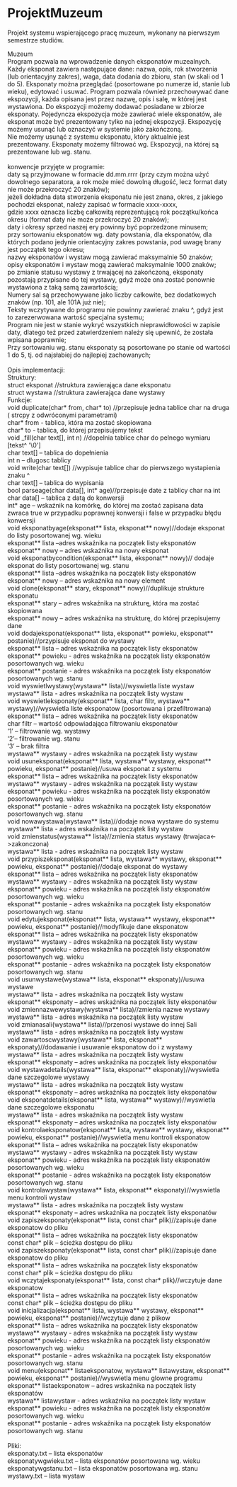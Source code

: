 # ProjektMuzeum
Projekt systemu wspierającego pracę muzeum, wykonany na pierwszym semestrze studiów.

Muzeum\
Program pozwala na wprowadzenie danych eksponatów muzealnych. Każdy eksponat zawiera następujące dane: nazwa, opis, rok stworzenia (lub orientacyjny zakres), waga, data dodania do zbioru, stan (w skali od 1 do 5). Eksponaty można przeglądać (posortowane po numerze id,  stanie lub wieku), edytować i usuwać. Program pozwala również przechowywać dane ekspozycji, każda opisana jest przez nazwę, opis i salę, w której jest wystawiona. Do ekspozycji możemy dodawać posiadane w zbiorze eksponaty. Pojedyncza ekspozycja może zawierać wiele eksponatów, ale eksponat może być prezentowany tylko na jednej ekspozycji. Ekspozycję możemy usunąć lub oznaczyć w systemie jako zakończoną.\
Nie możemy usunąć z systemu eksponatu, który aktualnie jest prezentowany. Eksponaty możemy filtrować wg. Ekspozycji, na której są prezentowane lub wg. stanu.\
\
konwencje przyjęte w programie:\
daty są przyjmowane w formacie dd.mm.rrrr (przy czym można użyć dowolnego separatora, a rok może mieć dowolną długość, lecz format daty nie może przekroczyć 20 znaków);\
jeżeli dokładna data stworzenia eksponatu nie jest znana, okres, z jakiego pochodzi eksponat, należy zapisać w formacie xxxx-xxxx,\
gdzie xxxx oznacza liczbę całkowitą reprezentującą rok początku/końca okresu (format daty nie może przekroczyć 20 znaków);\
daty i okresy sprzed naszej ery powinny być poprzedzone minusem;\
przy sortowaniu eksponatów wg. daty powstania, dla eksponatów, dla których podano jedynie orientacyjny zakres powstania, pod uwagę brany jest początek tego okresu;\
nazwy eksponatów i wystaw mogą zawierać maksymalnie 50 znaków;\
opisy eksponatów i wystaw mogą zawierać maksymalnie 1000 znaków;\
po zmianie statusu wystawy z trwającej na zakończoną, eksponaty pozostają przypisane do tej wystawy, gdyż może ona zostać ponownie wystawiona z taką samą zawartością;\
Numery sal są przechowywane jako liczby całkowite, bez dodatkowych znaków (np. 101, ale 101A już nie);\
Teksty wczytywane do programu nie powinny zawierać znaku ^, gdyż jest to zarezerwowana wartość specjalna systemu;\
Program nie jest w stanie wykryć wszystkich nieprawidłowości w zapisie daty, dlatego też przed zatwierdzeniem należy się upewnić, że została wpisana poprawnie;\
Przy sortowaniu wg. stanu eksponaty są posortowane po stanie od wartości 1 do 5, tj. od najsłabiej do najlepiej zachowanych;\
\
Opis implementacji:\
Struktury:\
struct eksponat //struktura zawierająca dane eksponatu\
struct wystawa //struktura zawierająca dane wystawy\
Funkcje:\
void duplicate(char* from, char* to) //przepisuje jedna tablice char na druga ( strcpy z odwróconymi parametrami)\
char* from  -  tablica, która ma zostać skopiowana\
char* to  -  tablica, do której przepisujemy tekst\
void _fill(char text[], int n) //dopelnia tablice char do pelnego wymiaru [tekst^   '\0']\
char text[] – tablica do dopełnienia\
int n – dlugosc tablicy\
void write(char text[]) //wypisuje tablice char do pierwszego wystapienia znaku ^\
char text[] – tablica do wypisania\
bool parseage(char data[], int* age)//przepisuje date z tablicy char na int\
	char data[] – tablica z datą do konwersji\
	int* age – wskaźnik na komórkę, do której ma zostać zapisana data\
	zwraca true w przypadku poprawnej konwersji i false w przypadku błędu konwersji\
void eksponatbyage(eksponat** lista, eksponat** nowy)//dodaje eksponat do listy posortowanej wg. wieku\
eksponat** lista –adres wskaźnika na początek listy eksponatów\
eksponat** nowy – adres wskaźnika na nowy eksponat\
void eksponatbycondition(eksponat** lista, eksponat** nowy)// dodaje eksponat do listy posortowanej wg. stanu\
eksponat** lista –adres wskaźnika na początek listy eksponatów\
eksponat** nowy – adres wskaźnika na nowy element\
void clone(eksponat** stary, eksponat** nowy)//duplikuje strukture eksponatu\
eksponat** stary – adres wskaźnika na strukturę, która ma zostać skopiowana\
eksponat** nowy  – adres wskaźnika na strukturę, do której przepisujemy dane\
void dodajeksponat(eksponat** lista, eksponat** powieku, eksponat** postanie)//przypisuje eksponat do wystawy\
eksponat** lista  – adres wskaźnika na początek listy eksponatów\
	eksponat** powieku - adres wskaźnika na początek listy eksponatów posortowanych wg. wieku\
eksponat** postanie - adres wskaźnika na początek listy eksponatów posortowanych wg. stanu\
void wyswietlwystawy(wystawa** lista)//wyswietla liste wystaw\
	wystawa** lista - adres wskaźnika na początek listy wystaw\
void wyswietleksponaty(eksponat** lista, char filtr, wystawa** wystawy)//wyswietla liste eksponatow (posortowana i przefiltrowana)\
eksponat** lista  – adres wskaźnika na początek listy eksponatów\
	char filtr – wartość odpowiadająca filtrowaniu eksponatów\
‘1’ – filtrowanie wg. wystawy\
‘2’– filtrowanie wg. stanu\
‘3’ – brak filtra\
wystawa** wystawy - adres wskaźnika na początek listy wystaw\
void usuneksponat(eksponat** lista, wystawa** wystawy, eksponat** powieku, eksponat** postanie)//usuwa eksponat z systemu\
eksponat** lista  – adres wskaźnika na początek listy eksponatów\
wystawa** wystawy - adres wskaźnika na początek listy wystaw\
eksponat** powieku - adres wskaźnika na początek listy eksponatów posortowanych wg. wieku\
eksponat** postanie - adres wskaźnika na początek listy eksponatów posortowanych wg. stanu\
void nowawystawa(wystawa** lista)//dodaje nowa wystawe do systemu\
wystawa** lista - adres wskaźnika na początek listy wystaw\
void zmienstatus(wystawa** lista)//zmienia status wystawy (trwajaca<->zakonczona)\
wystawa** lista - adres wskaźnika na początek listy wystaw\
void przypiszeksponat(eksponat** lista, wystawa** wystawy, eksponat** powieku, eksponat** postanie)//dodaje eksponat do wystawy\
eksponat** lista  – adres wskaźnika na początek listy eksponatów\
wystawa** wystawy - adres wskaźnika na początek listy wystaw\
eksponat** powieku - adres wskaźnika na początek listy eksponatów posortowanych wg. wieku\
eksponat** postanie - adres wskaźnika na początek listy eksponatów posortowanych wg. stanu\
void edytujeksponat(eksponat** lista, wystawa** wystawy, eksponat** powieku, eksponat** postanie)//modyfikuje dane eksponatow\
eksponat** lista  – adres wskaźnika na początek listy eksponatów\
wystawa** wystawy - adres wskaźnika na początek listy wystaw\
eksponat** powieku - adres wskaźnika na początek listy eksponatów posortowanych wg. wieku\
eksponat** postanie - adres wskaźnika na początek listy eksponatów posortowanych wg. stanu\
void usunwystawe(wystawa** lista, eksponat** eksponaty)//usuwa wystawe\
wystawa** lista - adres wskaźnika na początek listy wystaw\
eksponat** eksponaty  – adres wskaźnika na początek listy eksponatów\
void zmiennazwewystawy(wystawa** lista)//zmienia nazwe wystawy\
wystawa** lista - adres wskaźnika na początek listy wystaw\
void zmianasali(wystawa** lista)//przenosi wystawe do innej Sali\
wystawa** lista - adres wskaźnika na początek listy wystaw\
void zawartoscwystawy(wystawa** lista, eksponat** eksponaty)//dodawanie i usuwanie eksponatow do i z wystawy\
wystawa** lista - adres wskaźnika na początek listy wystaw\
eksponat** eksponaty  – adres wskaźnika na początek listy eksponatów\
void wystawadetails(wystawa** lista, eksponat** eksponaty)//wyswietla dane szczegolowe wystawy\
wystawa** lista - adres wskaźnika na początek listy wystaw\
eksponat** eksponaty  – adres wskaźnika na początek listy eksponatów\
void eksponatdetails(eksponat** lista, wystawa** wystawy)//wyswietla dane szczegolowe eksponatu\
wystawa** lista - adres wskaźnika na początek listy wystaw\
eksponat** eksponaty  – adres wskaźnika na początek listy eksponatów\
void kontrolaeksponatow(eksponat** lista, wystawa** wystawy, eksponat** powieku, eksponat** postanie)//wyswietla menu kontroli eksponatow\
eksponat** lista  – adres wskaźnika na początek listy eksponatów\
wystawa** wystawy - adres wskaźnika na początek listy wystaw\
eksponat** powieku - adres wskaźnika na początek listy eksponatów posortowanych wg. wieku\
eksponat** postanie - adres wskaźnika na początek listy eksponatów posortowanych wg. stanu\
void kontrolawystaw(wystawa** lista, eksponat** eksponaty)//wyswietla menu kontroli wystaw\
wystawa** lista - adres wskaźnika na początek listy wystaw\
eksponat** eksponaty  – adres wskaźnika na początek listy eksponatów\
void zapiszeksponaty(eksponat** lista, const char* plik)//zapisuje dane eksponatow do pliku\
eksponat** lista  – adres wskaźnika na początek listy eksponatów\
	const char* plik – ścieżka dostępu do pliku\
void zapiszeksponaty(eksponat** lista, const char* plik)//zapisuje dane eksponatow do pliku\
eksponat** lista  – adres wskaźnika na początek listy eksponatów\
	const char* plik – ścieżka dostępu do pliku\
void wczytajeksponaty(eksponat** lista, const char* plik)//wczytuje dane eksponatow\
eksponat** lista  – adres wskaźnika na początek listy eksponatów\
	const char* plik – ścieżka dostępu do pliku\
void inicjalizacja(eksponat** lista, wystawa** wystawy, eksponat** powieku, eksponat** postanie)//wczytuje dane z plikow\
eksponat** lista  – adres wskaźnika na początek listy eksponatów\
wystawa** wystawy - adres wskaźnika na początek listy wystaw\
eksponat** powieku - adres wskaźnika na początek listy eksponatów posortowanych wg. wieku\
eksponat** postanie - adres wskaźnika na początek listy eksponatów posortowanych wg. stanu\
void menu(eksponat** listaeksponatow, wystawa** listawystaw, eksponat** powieku, eksponat** postanie)//wyswietla menu glowne programu\
eksponat** listaeksponatow  – adres wskaźnika na początek listy eksponatów\
wystawa** listawystaw - adres wskaźnika na początek listy wystaw\
eksponat** powieku - adres wskaźnika na początek listy eksponatów posortowanych wg. wieku\
eksponat** postanie - adres wskaźnika na początek listy eksponatów posortowanych wg. stanu\
\
Pliki:\
eksponaty.txt – lista eksponatów\
eksponatywgwieku.txt – lista eksponatów posortowana wg. wieku\
eksponatywgstanu.txt – lista eksponatów posortowana wg. stanu\
wystawy.txt – lista wystaw
